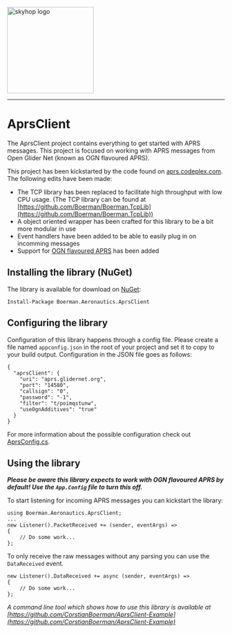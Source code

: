 <a href="https://skyhop.org"><img src="https://app.skyhop.org/assets/images/skyhop.svg" width=200 alt="skyhop logo" /></a>

----

# AprsClient

The AprsClient project contains everything to get started with APRS messages. This project is focused on working with APRS messages from Open Glider Net (known as OGN flavoured APRS).

This project has been kickstarted by the code found on [aprs.codeplex.com](aprs.codeplex.com). The following edits have been made:

- The TCP library has been replaced to facilitate high throughput with low CPU usage. (The TCP library can be found at [https://github.com/Boerman/Boerman.TcpLib](https://github.com/Boerman/Boerman.TcpLib))
- A object oriented wrapper has been crafted for this library to be a bit more modular in use
- Event handlers have been added to be able to easily plug in on incomming messages
- Support for [OGN flavoured APRS](http://wiki.glidernet.org/wiki:ogn-flavoured-aprs) has been added


## Installing the library (NuGet)

The library is available for download on [NuGet](https://www.nuget.org/packages/Boerman.Aeronautics.AprsClient):

    Install-Package Boerman.Aeronautics.AprsClient


## Configuring the library

Configuration of this library happens through a config file. Please create a file named `appconfig.json` in the root of your project and set it to copy to your build output. Configuration in the JSON file goes as follows:

    {
      "aprsClient": {
        "uri": "aprs.glidernet.org",
        "port": "14580",
        "callsign": "0",
        "password": "-1",
        "filter": "t/poimqstunw",
        "useOgnAdditives": "true"
      }
    }

For more information about the possible configuration check out [AprsConfig.cs](Boerman.Aeronautics.AprsClient/AprsConfig.cs).


## Using the library

***Please be aware this library expects to work with OGN flavoured APRS by default! Use the `App.Config` file to turn this off.***

To start listening for incoming APRS messages you can kickstart the library:

    using Boerman.Aeronautics.AprsClient;
    ...
    new Listener().PacketReceived += (sender, eventArgs) =>
    {
        // Do some work...
    };

To only receive the raw messages without any parsing you can use the `DataReceived` event. 

    new Listener().DataReceived += async (sender, eventArgs) =>
    {
        // Do some work...
    };

*A command line tool which shows how to use this library is available at [https://github.com/CorstianBoerman/AprsClient-Example](https://github.com/CorstianBoerman/AprsClient-Example)*
